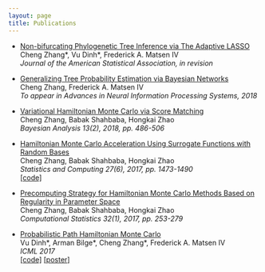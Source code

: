 ```yaml
---
layout: page
title: Publications
---
```


- [Non-bifurcating Phylogenetic Tree Inference via The Adaptive LASSO](https://arxiv.org/abs/1805.11073)  
Cheng Zhang\*, Vu Dinh\*, Frederick A. Matsen IV  
_Journal of the American Statistical Association, in revision_

- [Generalizing Tree Probability Estimation via Bayesian Networks](https://arxiv.org/abs/1805.07834)  
Cheng Zhang, Frederick A. Matsen IV  
_To appear in Advances in Neural Information Processing Systems, 2018_

- [Variational Hamiltonian Monte Carlo via Score Matching](https://projecteuclid.org/download/pdfview_1/euclid.ba/1500948232)  
Cheng Zhang, Babak Shahbaba, Hongkai Zhao  
_Bayesian Analysis 13(2), 2018, pp. 486-506_

- [Hamiltonian Monte Carlo Acceleration Using Surrogate Functions with Random Bases](https://arxiv.org/pdf/1506.05555.pdf)  
Cheng Zhang, Babak Shahbaba, Hongkai Zhao  
_Statistics and Computing 27(6), 2017, pp. 1473-1490_  
[[code]](https://github.com/zcrabbit/RNSHMC)

- [Precomputing Strategy for Hamiltonian Monte Carlo Methods Based on Regularity in Parameter Space](https://arxiv.org/pdf/1504.01418.pdf)  
Cheng Zhang, Babak Shahbaba, Hongkai Zhao  
_Computational Statistics 32(1), 2017, pp. 253-279_

- [Probabilistic Path Hamiltonian Monte Carlo](http://proceedings.mlr.press/v70/dinh17a/dinh17a.pdf)  
Vu Dinh\*, Arman Bilge\*, Cheng Zhang\*, Frederick A. Matsen IV  
_ICML 2017_  
[[code]](https://github.com/zcrabbit/PhyloInfer) [[poster]]({{site.baseurl}}/static/posters/pphmc.pdf)
